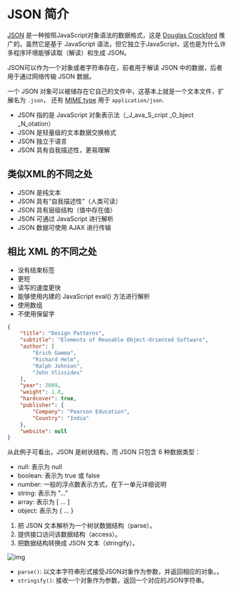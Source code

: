 # JSON 简介

[JSON](https://developer.mozilla.org/zh-CN/docs/Glossary/JSON) 是一种按照JavaScript对象语法的数据格式，这是 [Douglas Crockford](https://en.wikipedia.org/wiki/Douglas\_Crockford) 推广的。虽然它是基于 JavaScript 语法，但它独立于JavaScript，这也是为什么许多程序环境能够读取（解读）和生成 JSON。

JSON可以作为一个对象或者字符串存在，前者用于解读 JSON 中的数据，后者用于通过网络传输 JSON 数据。

一个 JSON 对象可以被储存在它自己的文件中，这基本上就是一个文本文件，扩展名为 `.json`， 还有 [MIME type](https://developer.mozilla.org/zh-CN/docs/Glossary/MIME\_type) 用于 `application/json`.

* JSON 指的是 JavaScript 对象表示法（_J_ava_S_cript _O_bject _N_otation）
* JSON 是轻量级的文本数据交换格式
* JSON 独立于语言
* JSON 具有自我描述性，更易理解

## 类似XML的不同之处

* JSON 是纯文本
* JSON 具有“自我描述性”（人类可读）
* JSON 具有层级结构（值中存在值）
* JSON 可通过 JavaScript 进行解析
* JSON 数据可使用 AJAX 进行传输

## 相比 XML 的不同之处

* 没有结束标签
* 更短
* 读写的速度更快
* 能够使用内建的 JavaScript eval() 方法进行解析
* 使用数组
* 不使用保留字

```json
{
    "title": "Design Patterns",
    "subtitle": "Elements of Reusable Object-Oriented Software",
    "author": [
        "Erich Gamma",
        "Richard Helm",
        "Ralph Johnson",
        "John Vlissides"
    ],
    "year": 2009,
    "weight": 1.8,
    "hardcover": true,
    "publisher": {
        "Company": "Pearson Education",
        "Country": "India"
    },
    "website": null
}
```

从此例子可看出，JSON 是树状结构，而 JSON 只包含 6 种数据类型：

* null: 表示为 null
* boolean: 表示为 true 或 false
* number: 一般的浮点数表示方式，在下一单元详细说明
* string: 表示为 "..."
* array: 表示为 \[ ... ]
* object: 表示为 { ... }

1. 把 JSON 文本解析为一个树状数据结构（parse）。
2. 提供接口访问该数据结构（access）。
3. 把数据结构转换成 JSON 文本（stringify）。

![img](https://pic2.zhimg.com/80/75eecb0312e129d64dd3b028e1479e3d\_720w.png)

* `parse()`: 以文本字符串形式接受JSON对象作为参数，并返回相应的对象。。
* `stringify()`: 接收一个对象作为参数，返回一个对应的JSON字符串。
